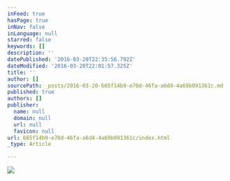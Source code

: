 ```yaml
---
inFeed: true
hasPage: true
inNav: false
inLanguage: null
starred: false
keywords: []
description: ''
datePublished: '2016-03-20T22:35:56.792Z'
dateModified: '2016-03-20T22:01:57.325Z'
title: ''
author: []
sourcePath: _posts/2016-03-20-665f14b9-e70d-46fa-a6d4-4a69b091361c.md
published: true
authors: []
publisher:
  name: null
  domain: null
  url: null
  favicon: null
url: 665f14b9-e70d-46fa-a6d4-4a69b091361c/index.html
_type: Article

---
```

![](https://the-grid-user-content.s3-us-west-2.amazonaws.com/0d9915cf-c6c7-4d11-8cd1-c5c4718d33b0.jpg)